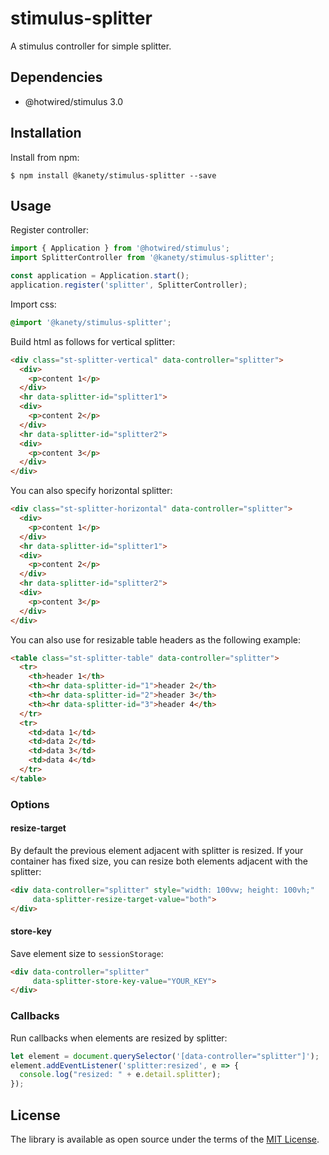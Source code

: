 # stimulus-splitter

A stimulus controller for simple splitter.

## Dependencies

* @hotwired/stimulus 3.0

## Installation

Install from npm:

    $ npm install @kanety/stimulus-splitter --save

## Usage

Register controller:

```javascript
import { Application } from '@hotwired/stimulus';
import SplitterController from '@kanety/stimulus-splitter';

const application = Application.start();
application.register('splitter', SplitterController);
```

Import css:

```css
@import '@kanety/stimulus-splitter';
```

Build html as follows for vertical splitter:

```html
<div class="st-splitter-vertical" data-controller="splitter">
  <div>
    <p>content 1</p>
  </div>
  <hr data-splitter-id="splitter1">
  <div>
    <p>content 2</p>
  </div>
  <hr data-splitter-id="splitter2">
  <div>
    <p>content 3</p>
  </div>
</div>
```

You can also specify horizontal splitter:

```html
<div class="st-splitter-horizontal" data-controller="splitter">
  <div>
    <p>content 1</p>
  </div>
  <hr data-splitter-id="splitter1">
  <div>
    <p>content 2</p>
  </div>
  <hr data-splitter-id="splitter2">
  <div>
    <p>content 3</p>
  </div>
</div>
```

You can also use for resizable table headers as the following example:

```html
<table class="st-splitter-table" data-controller="splitter">
  <tr>
    <th>header 1</th>
    <th><hr data-splitter-id="1">header 2</th>
    <th><hr data-splitter-id="2">header 3</th>
    <th><hr data-splitter-id="3">header 4</th>
  </tr>
  <tr>
    <td>data 1</td>
    <td>data 2</td>
    <td>data 3</td>
    <td>data 4</td>
  </tr>
</table>
```

### Options

#### resize-target

By default the previous element adjacent with splitter is resized.
If your container has fixed size, you can resize both elements adjacent with the splitter:

```html
<div data-controller="splitter" style="width: 100vw; height: 100vh;"
     data-splitter-resize-target-value="both">
</div>
```

#### store-key

Save element size to `sessionStorage`:

```html
<div data-controller="splitter"
     data-splitter-store-key-value="YOUR_KEY">
</div>
```

### Callbacks

Run callbacks when elements are resized by splitter:

```javascript
let element = document.querySelector('[data-controller="splitter"]');
element.addEventListener('splitter:resized', e => {
  console.log("resized: " + e.detail.splitter);
});
```

## License

The library is available as open source under the terms of the [MIT License](http://opensource.org/licenses/MIT).
